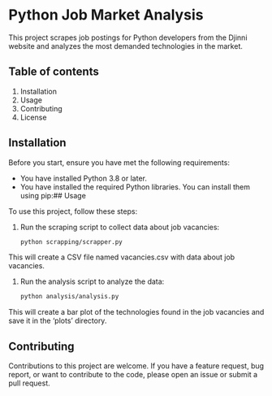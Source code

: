 # Python Job Market Analysis

This project scrapes job postings for Python developers from the Djinni website and analyzes the most demanded technologies in the market.


## Table of contents
1. Installation
2. Usage
3. Contributing
4. License
## Installation
Before you start, ensure you have met the following requirements:

* You have installed Python 3.8 or later.
* You have installed the required Python libraries. You can install them using pip:## Usage

To use this project, follow these steps:

1. Run the scraping script to collect data about job vacancies:
   ```sh
   python scrapping/scrapper.py
This will create a CSV file named vacancies.csv with data about job vacancies.
1. Run the analysis script to analyze the data:
   ```sh
   python analysis/analysis.py

This will create a bar plot of the technologies found in the job vacancies and save it in the ‘plots’ directory.

## Contributing

Contributions to this project are welcome. If you have a feature request, bug report, or want to contribute to the code, please open an issue or submit a pull request.
